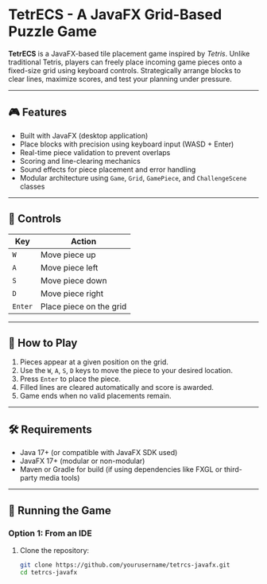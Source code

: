 # TetrECS - A JavaFX Grid-Based Puzzle Game

**TetrECS** is a JavaFX-based tile placement game inspired by *Tetris*. Unlike traditional Tetris, players can freely place incoming game pieces onto a fixed-size grid using keyboard controls. Strategically arrange blocks to clear lines, maximize scores, and test your planning under pressure.

---

## 🎮 Features

- Built with JavaFX (desktop application)
- Place blocks with precision using keyboard input (WASD + Enter)
- Real-time piece validation to prevent overlaps
- Scoring and line-clearing mechanics
- Sound effects for piece placement and error handling
- Modular architecture using `Game`, `Grid`, `GamePiece`, and `ChallengeScene` classes

---

## 🧩 Controls

| Key      | Action                    |
|----------|---------------------------|
| `W`      | Move piece up             |
| `A`      | Move piece left           |
| `S`      | Move piece down           |
| `D`      | Move piece right          |
| `Enter`  | Place piece on the grid   |

---

## 🧱 How to Play

1. Pieces appear at a given position on the grid.
2. Use the `W`, `A`, `S`, `D` keys to move the piece to your desired location.
3. Press `Enter` to place the piece.
4. Filled lines are cleared automatically and score is awarded.
5. Game ends when no valid placements remain.

---

## 🛠️ Requirements

- Java 17+ (or compatible with JavaFX SDK used)
- JavaFX 17+ (modular or non-modular)
- Maven or Gradle for build (if using dependencies like FXGL or third-party media tools)

---

## 🧪 Running the Game

### Option 1: From an IDE

1. Clone the repository:
   ```bash
   git clone https://github.com/yourusername/tetrcs-javafx.git
   cd tetrcs-javafx
   ```
